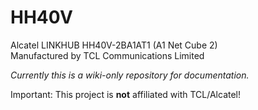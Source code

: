 # HH40V
Alcatel LINKHUB HH40V-2BA1AT1 (A1 Net Cube 2)
<br />Manufactured by TCL Communications Limited

*Currently this is a wiki-only repository for documentation.*

Important: This project is **not** affiliated with TCL/Alcatel!
